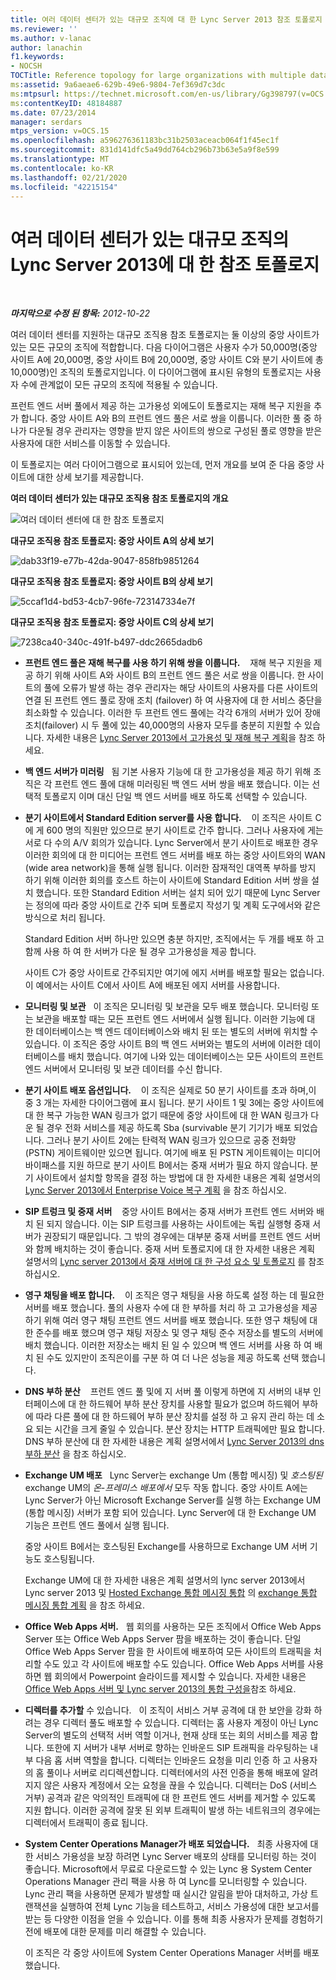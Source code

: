 ```yaml
---
title: 여러 데이터 센터가 있는 대규모 조직에 대 한 Lync Server 2013 참조 토폴로지
ms.reviewer: ''
ms.author: v-lanac
author: lanachin
f1.keywords:
- NOCSH
TOCTitle: Reference topology for large organizations with multiple data centers
ms:assetid: 9a6aeae6-629b-49e6-9804-7ef369d7c3dc
ms:mtpsurl: https://technet.microsoft.com/en-us/library/Gg398797(v=OCS.15)
ms:contentKeyID: 48184887
ms.date: 07/23/2014
manager: serdars
mtps_version: v=OCS.15
ms.openlocfilehash: a596276361183bc31b2503aceacb064f1f45ec1f
ms.sourcegitcommit: 831d141dfc5a49dd764cb296b73b63e5a9f8e599
ms.translationtype: MT
ms.contentlocale: ko-KR
ms.lasthandoff: 02/21/2020
ms.locfileid: "42215154"
---
```

<div data-xmlns="http://www.w3.org/1999/xhtml">

<div class="topic" data-xmlns="http://www.w3.org/1999/xhtml" data-msxsl="urn:schemas-microsoft-com:xslt" data-cs="https://msdn.microsoft.com/">

<div data-asp="https://msdn2.microsoft.com/asp">

# <a name="reference-topology-for-lync-server-2013-in-large-organizations-with-multiple-data-centers"></a>여러 데이터 센터가 있는 대규모 조직의 Lync Server 2013에 대 한 참조 토폴로지

</div>

<div id="mainSection">

<div id="mainBody">

<span> </span>

_**마지막으로 수정 된 항목:** 2012-10-22_

여러 데이터 센터를 지원하는 대규모 조직용 참조 토폴로지는 둘 이상의 중앙 사이트가 있는 모든 규모의 조직에 적합합니다. 다음 다이어그램은 사용자 수가 50,000명(중앙 사이트 A에 20,000명, 중앙 사이트 B에 20,000명, 중앙 사이트 C와 분기 사이트에 총 10,000명)인 조직의 토폴로지입니다. 이 다이어그램에 표시된 유형의 토폴로지는 사용자 수에 관계없이 모든 규모의 조직에 적용될 수 있습니다.

프런트 엔드 서버 풀에서 제공 하는 고가용성 외에도이 토폴로지는 재해 복구 지원을 추가 합니다. 중앙 사이트 A와 B의 프런트 엔드 풀은 서로 쌍을 이룹니다. 이러한 풀 중 하나가 다운될 경우 관리자는 영향을 받지 않은 사이트의 쌍으로 구성된 풀로 영향을 받은 사용자에 대한 서비스를 이동할 수 있습니다.

이 토폴로지는 여러 다이어그램으로 표시되어 있는데, 먼저 개요를 보여 준 다음 중앙 사이트에 대한 상세 보기를 제공합니다.

**여러 데이터 센터가 있는 대규모 조직용 참조 토폴로지의 개요**

![여러 데이터 센터에 대 한 참조 토폴로지](images/Gg398797.471e1ce9-be11-44b9-9f4a-59e0551b7b30(OCS.15).jpg "여러 데이터 센터에 대 한 참조 토폴로지")

**대규모 조직용 참조 토폴로지: 중앙 사이트 A의 상세 보기**

![dab33f19-e77b-42da-9047-858fb9851264](images/Gg398797.dab33f19-e77b-42da-9047-858fb9851264(OCS.15).jpg "dab33f19-e77b-42da-9047-858fb9851264")

**대규모 조직용 참조 토폴로지: 중앙 사이트 B의 상세 보기**

![5ccaf1d4-bd53-4cb7-96fe-723147334e7f](images/Gg398797.5ccaf1d4-bd53-4cb7-96fe-723147334e7f(OCS.15).jpg "5ccaf1d4-bd53-4cb7-96fe-723147334e7f")

**대규모 조직용 참조 토폴로지: 중앙 사이트 C의 상세 보기**

![7238ca40-340c-491f-b497-ddc2665dadb6](images/Gg398797.7238ca40-340c-491f-b497-ddc2665dadb6(OCS.15).jpg "7238ca40-340c-491f-b497-ddc2665dadb6")

  - **프런트 엔드 풀은 재해 복구를 사용 하기 위해 쌍을 이룹니다.**    재해 복구 지원을 제공 하기 위해 사이트 A와 사이트 B의 프런트 엔드 풀은 서로 쌍을 이룹니다. 한 사이트의 풀에 오류가 발생 하는 경우 관리자는 해당 사이트의 사용자를 다른 사이트의 연결 된 프런트 엔드 풀로 장애 조치 (failover) 하 여 사용자에 대 한 서비스 중단을 최소화할 수 있습니다. 이러한 두 프런트 엔드 풀에는 각각 6개의 서버가 있어 장애 조치(failover) 시 두 풀에 있는 40,000명의 사용자 모두를 충분히 지원할 수 있습니다. 자세한 내용은 [Lync Server 2013에서 고가용성 및 재해 복구 계획](lync-server-2013-planning-for-high-availability-and-disaster-recovery.md)을 참조 하세요.

  - **백 엔드 서버가 미러링**   됨 기본 사용자 기능에 대 한 고가용성을 제공 하기 위해 조직은 각 프런트 엔드 풀에 대해 미러링된 백 엔드 서버 쌍을 배포 했습니다. 이는 선택적 토폴로지 이며 대신 단일 백 엔드 서버를 배포 하도록 선택할 수 있습니다.

  - **분기 사이트에서 Standard Edition server를 사용 합니다.**    이 조직은 사이트 C에 게 600 명의 직원만 있으므로 분기 사이트로 간주 합니다. 그러나 사용자에 게는 서로 다 수의 A/V 회의가 있습니다. Lync Server에서 분기 사이트로 배포한 경우 이러한 회의에 대 한 미디어는 프런트 엔드 서버를 배포 하는 중앙 사이트와의 WAN (wide area network)을 통해 실행 됩니다. 이러한 잠재적인 대역폭 부하를 방지 하기 위해 이러한 회의를 호스트 하는이 사이트에 Standard Edition 서버 쌍을 설치 했습니다. 또한 Standard Edition 서버는 설치 되어 있기 때문에 Lync Server는 정의에 따라 중앙 사이트로 간주 되며 토폴로지 작성기 및 계획 도구에서와 같은 방식으로 처리 됩니다.
    
    Standard Edition 서버 하나만 있으면 충분 하지만, 조직에서는 두 개를 배포 하 고 함께 사용 하 여 한 서버가 다운 될 경우 고가용성을 제공 합니다.
    
    사이트 C가 중앙 사이트로 간주되지만 여기에 에지 서버를 배포할 필요는 없습니다. 이 예에서는 사이트 C에서 사이트 A에 배포된 에지 서버를 사용합니다.

  - **모니터링 및 보관**   이 조직은 모니터링 및 보관을 모두 배포 했습니다. 모니터링 또는 보관을 배포할 때는 모든 프런트 엔드 서버에서 실행 됩니다. 이러한 기능에 대 한 데이터베이스는 백 엔드 데이터베이스와 배치 된 또는 별도의 서버에 위치할 수 있습니다. 이 조직은 중앙 사이트 B의 백 엔드 서버와는 별도의 서버에 이러한 데이터베이스를 배치 했습니다. 여기에 나와 있는 데이터베이스는 모든 사이트의 프런트 엔드 서버에서 모니터링 및 보관 데이터를 수신 합니다.

  - **분기 사이트 배포 옵션입니다.**    이 조직은 실제로 50 분기 사이트를 초과 하며,이 중 3 개는 자세한 다이어그램에 표시 됩니다. 분기 사이트 1 및 3에는 중앙 사이트에 대 한 복구 가능한 WAN 링크가 없기 때문에 중앙 사이트에 대 한 WAN 링크가 다운 될 경우 전화 서비스를 제공 하도록 Sba (survivable 분기 기기가 배포 되었습니다. 그러나 분기 사이트 2에는 탄력적 WAN 링크가 있으므로 공중 전화망 (PSTN) 게이트웨이만 있으면 됩니다. 여기에 배포 된 PSTN 게이트웨이는 미디어 바이패스를 지원 하므로 분기 사이트 B에서는 중재 서버가 필요 하지 않습니다. 분기 사이트에서 설치할 항목을 결정 하는 방법에 대 한 자세한 내용은 계획 설명서의 [Lync Server 2013에서 Enterprise Voice 복구 계획](lync-server-2013-planning-for-enterprise-voice-resiliency.md) 을 참조 하십시오.

  - **SIP 트렁크 및 중재 서버**    중앙 사이트 B에서는 중재 서버가 프런트 엔드 서버와 배치 된 되지 않습니다. 이는 SIP 트렁크를 사용하는 사이트에는 독립 실행형 중재 서버가 권장되기 때문입니다. 그 밖의 경우에는 대부분 중재 서버를 프런트 엔드 서버와 함께 배치하는 것이 좋습니다. 중재 서버 토폴로지에 대 한 자세한 내용은 계획 설명서의 [Lync server 2013에서 중재 서버에 대 한 구성 요소 및 토폴로지](lync-server-2013-components-and-topologies-for-mediation-server.md) 를 참조 하십시오.

  - **영구 채팅을 배포 합니다.**    이 조직은 영구 채팅을 사용 하도록 설정 하는 데 필요한 서버를 배포 했습니다. 풀의 사용자 수에 대 한 부하를 처리 하 고 고가용성을 제공 하기 위해 여러 영구 채팅 프런트 엔드 서버를 배포 했습니다. 또한 영구 채팅에 대 한 준수를 배포 했으며 영구 채팅 저장소 및 영구 채팅 준수 저장소를 별도의 서버에 배치 했습니다. 이러한 저장소는 배치 된 일 수 있으며 백 엔드 서버를 사용 하 여 배치 된 수도 있지만이 조직은이를 구분 하 여 더 나은 성능을 제공 하도록 선택 했습니다.

  - **DNS 부하 분산**    프런트 엔드 풀 및에 지 서버 풀 이렇게 하면에 지 서버의 내부 인터페이스에 대 한 하드웨어 부하 분산 장치를 사용할 필요가 없으며 하드웨어 부하에 따라 다른 풀에 대 한 하드웨어 부하 분산 장치를 설정 하 고 유지 관리 하는 데 소요 되는 시간을 크게 줄일 수 있습니다. 분산 장치는 HTTP 트래픽에만 필요 합니다. DNS 부하 분산에 대 한 자세한 내용은 계획 설명서에서 [Lync Server 2013의 dns 부하 분산](lync-server-2013-dns-load-balancing.md) 을 참조 하십시오.

  - **Exchange UM 배포**   Lync Server는 exchange Um (통합 메시징) 및 *호스팅된* exchange UM의 *온-프레미스 배포에서* 모두 작동 합니다. 중앙 사이트 A에는 Lync Server가 아닌 Microsoft Exchange Server를 실행 하는 Exchange UM (통합 메시징) 서버가 포함 되어 있습니다. Lync Server에 대 한 Exchange UM 기능은 프런트 엔드 풀에서 실행 됩니다.
    
    중앙 사이트 B에서는 호스팅된 Exchange를 사용하므로 Exchange UM 서버 기능도 호스팅됩니다.
    
    Exchange UM에 대 한 자세한 내용은 계획 설명서의 lync server 2013에서 Lync server 2013 및 [Hosted Exchange 통합 메시징 통합](lync-server-2013-hosted-exchange-unified-messaging-integration.md) 의 [exchange 통합 메시징 통합 계획](lync-server-2013-planning-for-exchange-unified-messaging-integration.md) 을 참조 하세요.

  - **Office Web Apps 서버.**   웹 회의를 사용하는 모든 조직에서 Office Web Apps Server 또는 Office Web Apps Server 팜을 배포하는 것이 좋습니다. 단일 Office Web Apps Server 팜을 한 사이트에 배포하여 모든 사이트의 트래픽을 처리할 수도 있고 각 사이트에 배포할 수도 있습니다. Office Web Apps 서버를 사용하면 웹 회의에서 Powerpoint 슬라이드를 제시할 수 있습니다. 자세한 내용은 [Office Web Apps 서버 및 Lync server 2013의 통합 구성을](lync-server-2013-enabling-office-web-apps-server-and-lync-server-2013.md)참조 하세요.

  - **디렉터를 추가할** 수 있습니다.   이 조직이 서비스 거부 공격에 대 한 보안을 강화 하려는 경우 디렉터 풀도 배포할 수 있습니다. 디렉터는 홈 사용자 계정이 아닌 Lync Server의 별도의 선택적 서버 역할 이거나, 현재 상태 또는 회의 서비스를 제공 합니다. 또한에 지 서버가 내부 서버로 향하는 인바운드 SIP 트래픽을 라우팅하는 내부 다음 홉 서버 역할을 합니다. 디렉터는 인바운드 요청을 미리 인증 하 고 사용자의 홈 풀이나 서버로 리디렉션합니다. 디렉터에서의 사전 인증을 통해 배포에 알려지지 않은 사용자 계정에서 오는 요청을 끊을 수 있습니다. 디렉터는 DoS (서비스 거부) 공격과 같은 악의적인 트래픽에 대 한 프런트 엔드 서버를 제거할 수 있도록 지원 합니다. 이러한 공격에 잘못 된 외부 트래픽이 발생 하는 네트워크의 경우에는 디렉터에서 트래픽이 종료 됩니다.

  - **System Center Operations Manager가 배포 되었습니다.**   최종 사용자에 대 한 서비스 가용성을 보장 하려면 Lync Server 배포의 상태를 모니터링 하는 것이 좋습니다. Microsoft에서 무료로 다운로드할 수 있는 Lync 용 System Center Operations Manager 관리 팩을 사용 하 여 Lync를 모니터링할 수 있습니다. Lync 관리 팩을 사용하면 문제가 발생할 때 실시간 알림을 받아 대처하고, 가상 트랜잭션을 실행하여 전체 Lync 기능을 테스트하고, 서비스 가용성에 대한 보고서를 받는 등 다양한 이점을 얻을 수 있습니다. 이를 통해 최종 사용자가 문제를 경험하기 전에 배포에 대한 문제를 미리 해결할 수 있습니다.
    
    이 조직은 각 중앙 사이트에 System Center Operations Manager 서버를 배포 했습니다.

</div>

<span> </span>

</div>

</div>

</div>

